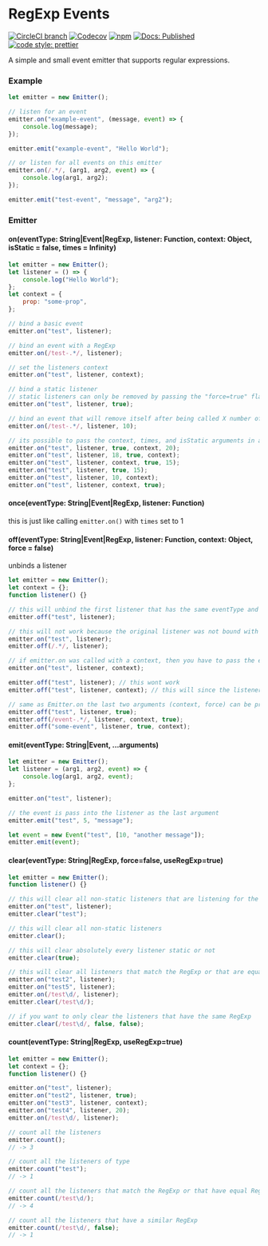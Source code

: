 # RegExp Events

[![CircleCI branch](https://img.shields.io/circleci/project/github/rdfriedl/regexp-events/master.svg?style=flat-square)](https://circleci.com/gh/rdfriedl/workflows/regexp-events/tree/master)
[![Codecov](https://img.shields.io/codecov/c/github/rdfriedl/regexp-events.svg?style=flat-square)](https://circleci.com/gh/rdfriedl/workflows/regexp-events)
[![npm](https://img.shields.io/npm/v/regexp-events.svg?style=flat-square)](https://npmjs.org/package/regexp-events)
[![Docs: Published](https://img.shields.io/badge/Docs-Published-green.svg?style=flat-square)](http://www.rdfriedl.com/regexp-events/)
[![code style: prettier](https://img.shields.io/badge/code_style-prettier-ff69b4.svg?style=flat-square)](https://github.com/prettier/prettier)

A simple and small event emitter that supports regular expressions.

### Example

```javascript
let emitter = new Emitter();

// listen for an event
emitter.on("example-event", (message, event) => {
	console.log(message);
});

emitter.emit("example-event", "Hello World");

// or listen for all events on this emitter
emitter.on(/.*/, (arg1, arg2, event) => {
	console.log(arg1, arg2);
});

emitter.emit("test-event", "message", "arg2");
```

### Emitter

#### on(eventType: String|Event|RegExp, listener: Function, context: Object, isStatic = false, times = Infinity)

```javascript
let emitter = new Emitter();
let listener = () => {
	console.log("Hello World");
};
let context = {
	prop: "some-prop",
};

// bind a basic event
emitter.on("test", listener);

// bind an event with a RegExp
emitter.on(/test-.*/, listener);

// set the listeners context
emitter.on("test", listener, context);

// bind a static listener
// static listeners can only be removed by passing the "force=true" flag into either Emitter.off or Emitter.clear
emitter.on("test", listener, true);

// bind an event that will remove itself after being called X number of times
emitter.on(/test-.*/, listener, 10);

// its possible to pass the context, times, and isStatic arguments in any order
emitter.on("test", listener, true, context, 20);
emitter.on("test", listener, 18, true, context);
emitter.on("test", listener, context, true, 15);
emitter.on("test", listener, true, 15);
emitter.on("test", listener, 10, context);
emitter.on("test", listener, context, true);
```

#### once(eventType: String|Event|RegExp, listener: Function)

this is just like calling `emitter.on()` with `times` set to 1

#### off(eventType: String|Event|RegExp, listener: Function, context: Object, force = false)

unbinds a listener

```javascript
let emitter = new Emitter();
let context = {};
function listener() {}

// this will unbind the first listener that has the same eventType and listener
emitter.off("test", listener);

// this will not work because the original listener was not bound with a RegExp
emitter.on("test", listener);
emitter.off(/.*/, listener);

// if emitter.on was called with a context, then you have to pass the exact same context into emitter.off to unbind the listener
emitter.on("test", listener, context);

emitter.off("test", listener); // this wont work
emitter.off("test", listener, context); // this will since the listener has a context

// same as Emitter.on the last two arguments (context, force) can be provided in any order
emitter.off("test", listener, true);
emitter.off(/event-.*/, listener, context, true);
emitter.off("some-event", listener, true, context);
```

#### emit(eventType: String|Event, ...arguments)

```javascript
let emitter = new Emitter();
let listener = (arg1, arg2, event) => {
	console.log(arg1, arg2, event);
};

emitter.on("test", listener);

// the event is pass into the listener as the last argument
emitter.emit("test", 5, "message");

let event = new Event("test", [10, "another message"]);
emitter.emit(event);
```

#### clear(eventType: String|RegExp, force=false, useRegExp=true)

```javascript
let emitter = new Emitter();
function listener() {}

// this will clear all non-static listeners that are listening for the "test" event
emitter.on("test", listener);
emitter.clear("test");

// this will clear all non-static listeners
emitter.clear();

// this will clear absolutely every listener static or not
emitter.clear(true);

// this will clear all listeners that match the RegExp or that are equal to the RegExp
emitter.on("test2", listener);
emitter.on("test5", listener);
emitter.on(/test\d/, listener);
emitter.clear(/test\d/);

// if you want to only clear the listeners that have the same RegExp
emitter.clear(/test\d/, false, false);
```

#### count(eventType: String|RegExp, useRegExp=true)

```javascript
let emitter = new Emitter();
let context = {};
function listener() {}

emitter.on("test", listener);
emitter.on("test2", listener, true);
emitter.on("test3", listener, context);
emitter.on("test4", listener, 20);
emitter.on(/test\d/, listener);

// count all the listeners
emitter.count();
// -> 3

// count all the listeners of type
emitter.count("test");
// -> 1

// count all the listeners that match the RegExp or that have equal RegExp
emitter.count(/test\d/);
// -> 4

// count all the listeners that have a similar RegExp
emitter.count(/test\d/, false);
// -> 1
```
